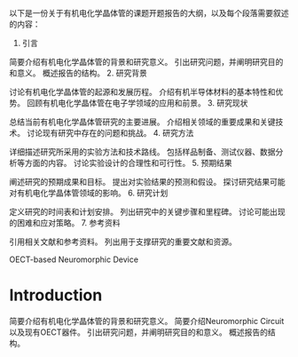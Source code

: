 
以下是一份关于有机电化学晶体管的课题开题报告的大纲，以及每个段落需要叙述的内容：

1. 引言

简要介绍有机电化学晶体管的背景和研究意义。
引出研究问题，并阐明研究目的和意义。
概述报告的结构。
2. 研究背景

讨论有机电化学晶体管的起源和发展历程。
介绍有机半导体材料的基本特性和优势。
回顾有机电化学晶体管在电子学领域的应用和前景。
3. 研究现状

总结当前有机电化学晶体管研究的主要进展。
介绍相关领域的重要成果和关键技术。
讨论现有研究中存在的问题和挑战。
4. 研究方法

详细描述研究所采用的实验方法和技术路线。
包括样品制备、测试仪器、数据分析等方面的内容。
讨论实验设计的合理性和可行性。
5. 预期结果

阐述研究的预期成果和目标。
提出对实验结果的预测和假设。
探讨研究结果可能对有机电化学晶体管领域的影响。
6. 研究计划

定义研究的时间表和计划安排。
列出研究中的关键步骤和里程碑。
讨论可能出现的困难和应对策略。
7. 参考资料

引用相关文献和参考资料。
列出用于支撑研究的重要文献和资源。


OECT-based Neuromorphic Device

# Introduction
简要介绍有机电化学晶体管的背景和研究意义。
简要介绍Neuromorphic Circuit以及现有OECT器件。
引出研究问题，并阐明研究目的和意义。
概述报告的结构。

# 